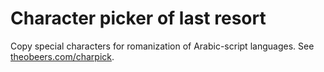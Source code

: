 # Character picker of last resort

Copy special characters for romanization of Arabic-script languages. See
[theobeers.com/charpick](https://www.theobeers.com/charpick/).

